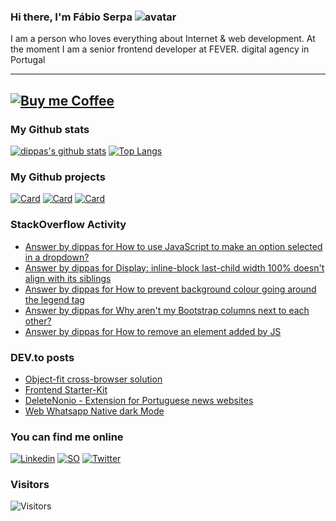 ### Hi there, I'm Fábio Serpa ![avatar](https://avatars3.githubusercontent.com/u/10220287?s=40&v=4)

I am a person who loves everything about Internet &amp; web development. At the moment I am a senior frontend developer at FEVER. digital agency in Portugal

---
[![Buy me Coffee](https://cdn.buymeacoffee.com/buttons/lato-black.png)](https://www.buymeacoffee.com/dippas)
---

### My Github stats
[![dippas's github stats](https://github-readme-stats.vercel.app/api?username=dippas&show_icons=true&theme=dark)](https://github.com/dippas)
[![Top Langs](https://github-readme-stats.vercel.app/api/top-langs/?username=dippas&theme=dark&layout=compact)](https://github.com/dippas)

### My Github projects
[![Card](https://github-readme-stats.vercel.app/api/pin/?username=dippas&repo=WebWhatsapp-Native-DarkMode&theme=dark)](https://github.com/dippas/WebWhatsapp-Native-DarkMode)
[![Card](https://github-readme-stats.vercel.app/api/pin/?username=dippas&repo=DeleteNonio&theme=dark)](https://github.com/dippas/deletenonio)
[![Card](https://github-readme-stats.vercel.app/api/pin/?username=dippas&repo=Frontend-Starterkit&theme=dark)](https://github.com/dippas/frontend-starterkit)

### StackOverflow Activity
<!-- STACKOVERFLOW:START -->
- [Answer by dippas for How to use JavaScript to make an option selected in a dropdown?](https://stackoverflow.com/questions/66374271/how-to-use-javascript-to-make-an-option-selected-in-a-dropdown/66374319#66374319)
- [Answer by dippas for Display: inline-block last-child width 100% doesn't align with its siblings](https://stackoverflow.com/questions/66361345/display-inline-block-last-child-width-100-doesnt-align-with-its-siblings/66361372#66361372)
- [Answer by dippas for How to prevent background colour going around the legend tag](https://stackoverflow.com/questions/66334322/how-to-prevent-background-colour-going-around-the-legend-tag/66334520#66334520)
- [Answer by dippas for Why aren't my Bootstrap columns next to each other?](https://stackoverflow.com/questions/66323744/why-arent-my-bootstrap-columns-next-to-each-other/66323826#66323826)
- [Answer by dippas for How to remove an element added by JS](https://stackoverflow.com/questions/66317051/how-to-remove-an-element-added-by-js/66317121#66317121)
<!-- STACKOVERFLOW:END -->

### DEV.to posts
<!-- BLOG-POST-LIST:START -->
- [Object-fit cross-browser solution](https://dev.to/dippas/object-fit-cross-browser-solution-44jb)
- [Frontend Starter-Kit](https://dev.to/dippas/frontend-starter-kit-1fok)
- [DeleteNonio - Extension for Portuguese news websites](https://dev.to/dippas/deletenonio-extension-for-portuguese-news-websites-259n)
- [Web Whatsapp Native dark Mode](https://dev.to/dippas/web-whatsapp-native-dark-mode-3baa)
<!-- BLOG-POST-LIST:END -->

### You can find me online
[![Linkedin](https://i.imgur.com/WsVT8IF.png)](https://www.linkedin.com/in/fabioserpa/)
[![SO](https://i.imgur.com/6wGKyEh.png)](https://stackoverflow.com/users/3448527/dippas)
[![Twitter](https://i.imgur.com/phxhAbA.png)](https://twitter.com/fabioserpa)

### Visitors
![Visitors](https://visitor-badge.laobi.icu/badge?page_id=dippas.dippas)
